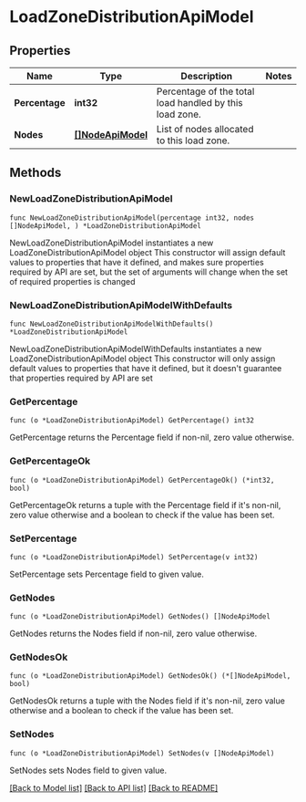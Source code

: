# LoadZoneDistributionApiModel

## Properties

Name | Type | Description | Notes
------------ | ------------- | ------------- | -------------
**Percentage** | **int32** | Percentage of the total load handled by this load zone. | 
**Nodes** | [**[]NodeApiModel**](NodeApiModel.md) | List of nodes allocated to this load zone. | 

## Methods

### NewLoadZoneDistributionApiModel

`func NewLoadZoneDistributionApiModel(percentage int32, nodes []NodeApiModel, ) *LoadZoneDistributionApiModel`

NewLoadZoneDistributionApiModel instantiates a new LoadZoneDistributionApiModel object
This constructor will assign default values to properties that have it defined,
and makes sure properties required by API are set, but the set of arguments
will change when the set of required properties is changed

### NewLoadZoneDistributionApiModelWithDefaults

`func NewLoadZoneDistributionApiModelWithDefaults() *LoadZoneDistributionApiModel`

NewLoadZoneDistributionApiModelWithDefaults instantiates a new LoadZoneDistributionApiModel object
This constructor will only assign default values to properties that have it defined,
but it doesn't guarantee that properties required by API are set

### GetPercentage

`func (o *LoadZoneDistributionApiModel) GetPercentage() int32`

GetPercentage returns the Percentage field if non-nil, zero value otherwise.

### GetPercentageOk

`func (o *LoadZoneDistributionApiModel) GetPercentageOk() (*int32, bool)`

GetPercentageOk returns a tuple with the Percentage field if it's non-nil, zero value otherwise
and a boolean to check if the value has been set.

### SetPercentage

`func (o *LoadZoneDistributionApiModel) SetPercentage(v int32)`

SetPercentage sets Percentage field to given value.


### GetNodes

`func (o *LoadZoneDistributionApiModel) GetNodes() []NodeApiModel`

GetNodes returns the Nodes field if non-nil, zero value otherwise.

### GetNodesOk

`func (o *LoadZoneDistributionApiModel) GetNodesOk() (*[]NodeApiModel, bool)`

GetNodesOk returns a tuple with the Nodes field if it's non-nil, zero value otherwise
and a boolean to check if the value has been set.

### SetNodes

`func (o *LoadZoneDistributionApiModel) SetNodes(v []NodeApiModel)`

SetNodes sets Nodes field to given value.



[[Back to Model list]](../README.md#documentation-for-models) [[Back to API list]](../README.md#documentation-for-api-endpoints) [[Back to README]](../README.md)


